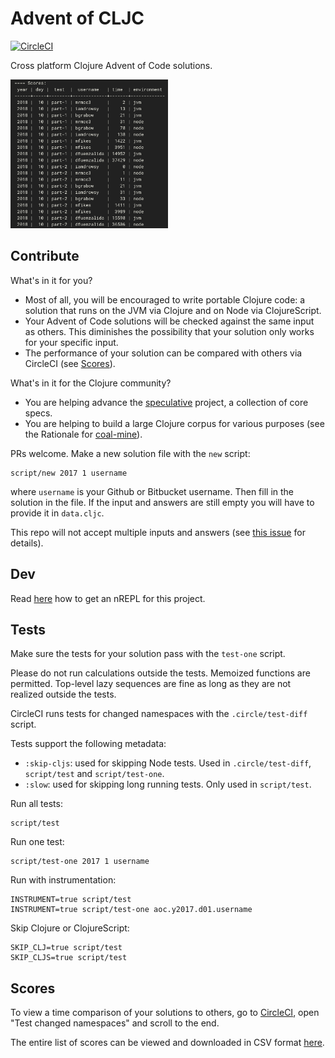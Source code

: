 # Advent of CLJC
[![CircleCI](https://circleci.com/gh/borkdude/advent-of-cljc/tree/master.svg?style=svg)](https://circleci.com/gh/borkdude/advent-of-cljc/tree/master)

Cross platform Clojure Advent of Code solutions.

<img src="doc/scores.png" alt="scores" width="50%"/>

## Contribute

What's in it for you?
* Most of all, you will be encouraged to write portable Clojure code: a solution that runs on the JVM via Clojure and on Node via ClojureScript.
* Your Advent of Code solutions will be checked against the same input as others. This diminishes the possibility that your solution only works for your specific input.
* The performance of your solution can be compared with others via CircleCI (see [Scores](#scores)).

What's in it for the Clojure community?
* You are helping advance the [speculative](https://github.com/slipset/speculative) project, a collection of core specs.
* You are helping to build a large Clojure corpus for various purposes (see the Rationale for [coal-mine](https://github.com/mfikes/coal-mine)).

PRs welcome. Make a new solution file with the `new` script:

    script/new 2017 1 username

where `username` is your Github or Bitbucket username. Then fill in the solution in the file. If the input and answers are still empty you will have to provide it in `data.cljc`.

This repo will not accept multiple inputs and answers (see [this issue](https://github.com/borkdude/advent-of-cljc/issues/6) for details).

## Dev

Read [here](https://nrepl.xyz/nrepl/usage/server.html) how to get an nREPL for this project.

## Tests

Make sure the tests for your solution pass with the `test-one` script.

Please do not run calculations outside the tests. Memoized functions are permitted. Top-level lazy sequences are fine as long as they are not realized outside the tests.

CircleCI runs tests for changed namespaces with the `.circle/test-diff` script.

Tests support the following metadata:

 - `:skip-cljs`: used for skipping Node tests. Used in `.circle/test-diff`,
   `script/test` and `script/test-one`.
 - `:slow`: used for skipping long running tests. Only used in `script/test`.

Run all tests:

    script/test

Run one test:

    script/test-one 2017 1 username
    
Run with instrumentation:

    INSTRUMENT=true script/test
    INSTRUMENT=true script/test-one aoc.y2017.d01.username

Skip Clojure or ClojureScript:

    SKIP_CLJ=true script/test
    SKIP_CLJS=true script/test

## Scores

To view a time comparison of your solutions to others, go to
[CircleCI](https://circleci.com/gh/borkdude/advent-of-cljc/tree/master), open
"Test changed namespaces" and scroll to the end.

The entire list of scores can be viewed and downloaded in CSV format
[here](https://gist.github.com/borkdude/d7f42d4110e8a330d1d70f9242b14496).
